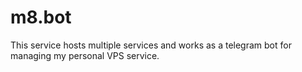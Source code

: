 m8.bot
======

This service hosts multiple services and works as a telegram bot for managing my personal VPS service.
